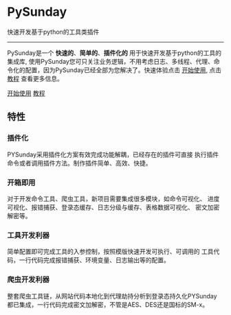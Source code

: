 # PySunday

快速开发基于python的工具类插件

---

PySunday是一个 **快速的**、**简单的**、**插件化的** 用于快速开发基于python的工具的集成库, 使用PySunday您可只关注业务逻辑，不用考虑日志、多线程、代理、命令化的配置，因为PySunday已经全部为您解决了。快速体验点击 [开始使用], 点击 [教程] 查看更多信息。

[开始使用]: getting-started.md
[教程]: guide.md

<div class="text-center">
<a href="getting-started/" class="btn btn-primary" role="button">开始使用</a>
<a href="guide/" class="btn btn-primary" role="button">教程</a>
</div>

<div class="jumbotron">
  <h2 class="display-4 text-center">特性</h2>
  <div class="row">
    <div class="col-sm-6">
      <div class="card">
        <div class="card-body">
          <h3 class="card-title">插件化</h3>
          <p class="card-text">
            PYSunday采用插件化方案有效完成功能解耦，已经存在的插件可直接
            执行插件命令或者调用插件方法。制作插件简单、高效、快捷。
          </p>
        </div>
      </div>
    </div>
    <div class="col-sm-6">
      <div class="card">
        <div class="card-body">
          <h3 class="card-title">开箱即用</h3>
            对于开发命令工具、爬虫工具，新项目需要集成很多模块，如命令可视化、
            进度可视化、报错捕获、登录态缓存、日志分级与缓存、表格数据可视化、
            密文加密解密等。
          <p class="card-text">
          </p>
        </div>
      </div>
    </div>
  </div>
  <div class="row">
    <div class="col-sm-6">
      <div class="card">
        <div class="card-body">
          <h3 class="card-title">工具开发利器</h3>
          <p class="card-text">
            简单配置即可完成工具的入参控制，按照模版快速开发可执行、可调用的
            工具代码，一行代码完成报错捕获、环境变量、日志输出等的配置。
          </p>
        </div>
      </div>
    </div>
    <div class="col-sm-6">
      <div class="card">
        <div class="card-body">
          <h3 class="card-title">爬虫开发利器</h3>
            整套爬虫工具链，从网站代码本地化到代理劫持分析到登录态持久化PYSunday
            都已集成，一行代码完成密文加解密，不管是AES、DES还是国标的SM-x。
          <p class="card-text">
          </p>
        </div>
      </div>
    </div>
  </div>
</div>

